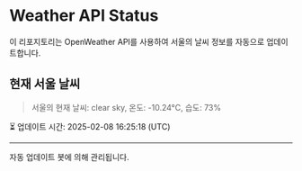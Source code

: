 
# Weather API Status

이 리포지토리는 OpenWeather API를 사용하여 서울의 날씨 정보를 자동으로 업데이트합니다.

## 현재 서울 날씨
> 서울의 현재 날씨: clear sky, 온도: -10.24°C, 습도: 73%

⏳ 업데이트 시간: 2025-02-08 16:25:18 (UTC)

---
자동 업데이트 봇에 의해 관리됩니다.
